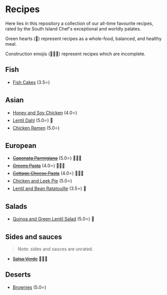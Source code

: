 # Recipes

Here lies in this repository a collection of our all-time favourite recipes, rated by the South Island Chef's exceptional and worldly palates.

Green hearts (💚) represent recipes as a whole-food, balanced, and healthy meal.

Construction emojis (🚧👷‍♂️) represent recipes which are incomplete.

## Fish

- [Fish Cakes](files/fish_cakes.md) (3.5⭐️)

## Asian

- [Honey and Soy Chicken](files/honey_and_soy_chicken.md) (4.0⭐️)
- [Lentil Dahl](files/lentil_dahl.md) (5.0⭐️) 💚
- [Chicken Ramen](files/chicken_ramen.md) (5.0⭐️)

## European

- [~~Caponata Parmigiana~~](files/caponata_parmigiana.md) (5.0⭐️) 🚧👷‍♂️
- [~~Greens Pasta~~](files/greens_pasta.md) (4.0⭐️) 🚧👷‍♂️
- [~~Cottage Cheese Pasta~~](files/cottage_cheese_pasta.md) (4.0⭐️) 🚧👷‍♂️
- [Chicken and Leek Pie](files/chicken_pie.md) (5.0⭐️)
- [Lentil and Bean Ratatouille](files/lentil_and_bean_ratatouille.md) (3.5⭐️) 💚

## Salads

- [Quinoa and Green Lentil Salad](files/green_lentil_salad.md) (5.0⭐️) 💚

## Sides and sauces

> Note: sides and sauces are unrated.

- [~~Salsa Verde~~](files/salsa_verde.md) 🚧👷‍♂️

## Deserts

- [Brownies](files/brownies.md) (5.0⭐️)